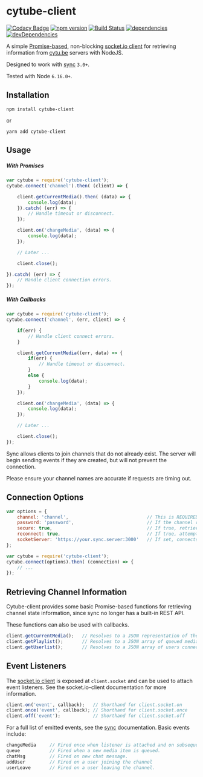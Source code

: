 # cytube-client

[![Codacy Badge](https://api.codacy.com/project/badge/Grade/faced46fd54b4252ac8ca9cfb840b944)](https://app.codacy.com/app/carriejv/cytube-client?utm_source=github.com&utm_medium=referral&utm_content=carriejv/cytube-client&utm_campaign=Badge_Grade_Dashboard)
[![npm version](https://img.shields.io/npm/v/cytube-client.svg)](https://www.npmjs.com/package/cytube-client) [![Build Status](https://img.shields.io/travis/carriejv/cytube-client.svg)](https://travis-ci.org/carriejv/cytube-client) [![dependencies](https://img.shields.io/david/carriejv/cytube-client.svg)](https://david-dm.org/carriejv/cytube-client)  [![devDependencies](https://img.shields.io/david/dev/carriejv/cytube-client.svg)](https://david-dm.org/carriejv/cytube-client#info=devDependencies)


A simple [Promise-based](https://developer.mozilla.org/en-US/docs/Web/JavaScript/Reference/Global_Objects/Promise), non-blocking [socket.io client](https://github.com/socketio/socket.io-client) for retrieving information from [cytu.be](https://github.com/calzoneman/sync) servers with NodeJS.

Designed to work with [sync](https://github.com/calzoneman/sync) `3.0+`.

Tested with Node `6.16.0+`.

## Installation

`npm install cytube-client`

or

`yarn add cytube-client`

## Usage

##### With Promises

```javascript
var cytube = require('cytube-client');
cytube.connect('channel').then( (client) => {

    client.getCurrentMedia().then( (data) => {
        console.log(data);
    }).catch( (err) => {
        // Handle timeout or disconnect.
    });

    client.on('changeMedia', (data) => {
        console.log(data);
    });

    // Later ...

    client.close();

}).catch( (err) => {
    // Handle client connection errors.
});
```

##### With Callbacks

```javascript
var cytube = require('cytube-client');
cytube.connect('channel', (err, client) => {

    if(err) {
        // Handle client connect errors.
    }

    client.getCurrentMedia((err, data) => {
        if(err) {
            // Handle timeout or disconnect.
        }
        else {
            console.log(data);
        }
    });

    client.on('changeMedia', (data) => {
        console.log(data);
    });

    // Later ...

    client.close();
});
```

Sync allows clients to join channels that do not already exist. The server will begin sending events if they are created, but will not prevent the connection.

Please ensure your channel names are accurate if requests are timing out.

## Connection Options
```javascript
var options = {
    channel: 'channel',                             // This is REQUIRED. Sync will not acknowledge connections without a specified channel.
    password: 'password',                           // If the channel requires a password, it must be provided here.
    secure: true,                                   // If true, retrieves data over SSL from the socket server. Default true.
    reconnect: true,                                // If true, attempts to reconnect indefinitely if disconnected. Default true.
    socketServer: 'https://your.sync.server:3000'   // If set, connects to the specified url instead of searching for a channel on cytu.be.
};

var cytube = require('cytube-client');
cytube.connect(options).then( (connection) => {
    // ...
});
```

## Retrieving Channel Information

Cytube-client provides some basic Promise-based functions for retrieving channel state information, since sync no longer has a built-in REST API.

These functions can also be used with callbacks.

```javascript
client.getCurrentMedia();   // Resolves to a JSON representation of the currently playing media.
client.getPlaylist();       // Resolves to a JSON array of queued media.
client.getUserlist();       // Resolves to a JSON array of users connected to the channel.
```

## Event Listeners

The [socket.io client](https://github.com/socketio/socket.io-client) is exposed at `client.socket` and can be used to attach event listeners. See the socket.io-client documentation for more information.

```javascript
client.on('event', callback);   // Shorthand for client.socket.on
client.once('event', callback); // Shorthand for client.socket.once
client.off('event');            // Shorthand for client.socket.off
```

For a full list of emitted events, see the [sync](https://github.com/calzoneman/sync) documentation. Basic events include:

```javascript
changeMedia     // Fired once when listener is attached and on subsequent media changes.
queue           // Fired when a new media item is queued.
chatMsg         // Fired on new chat message.
addUser         // Fired on a user joining the channel
userLeave       // Fired on a user leaving the channel.

```